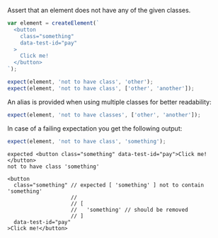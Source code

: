 Assert that an element does not have any of the given classes.

```js
var element = createElement(`
  <button
    class="something"
    data-test-id="pay"
  >
    Click me!
  </button>
`);

expect(element, 'not to have class', 'other');
expect(element, 'not to have class', ['other', 'another']);
```

An alias is provided when using multiple classes for better readability:

```js
expect(element, 'not to have classes', ['other', 'another']);
```

In case of a failing expectation you get the following output:

```js
expect(element, 'not to have class', 'something');
```

```output
expected <button class="something" data-test-id="pay">Click me!</button>
not to have class 'something'

<button
  class="something" // expected [ 'something' ] not to contain 'something'
                    //
                    // [
                    //   'something' // should be removed
                    // ]
  data-test-id="pay"
>Click me!</button>
```
